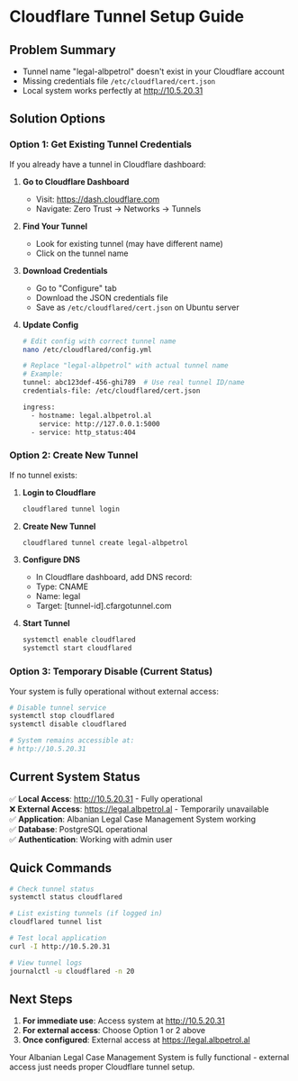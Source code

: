 # Cloudflare Tunnel Setup Guide

## Problem Summary
- Tunnel name "legal-albpetrol" doesn't exist in your Cloudflare account
- Missing credentials file `/etc/cloudflared/cert.json`
- Local system works perfectly at http://10.5.20.31

## Solution Options

### Option 1: Get Existing Tunnel Credentials

If you already have a tunnel in Cloudflare dashboard:

1. **Go to Cloudflare Dashboard**
   - Visit: https://dash.cloudflare.com
   - Navigate: Zero Trust → Networks → Tunnels

2. **Find Your Tunnel**
   - Look for existing tunnel (may have different name)
   - Click on the tunnel name

3. **Download Credentials**
   - Go to "Configure" tab
   - Download the JSON credentials file
   - Save as `/etc/cloudflared/cert.json` on Ubuntu server

4. **Update Config**
   ```bash
   # Edit config with correct tunnel name
   nano /etc/cloudflared/config.yml
   
   # Replace "legal-albpetrol" with actual tunnel name
   # Example:
   tunnel: abc123def-456-ghi789  # Use real tunnel ID/name
   credentials-file: /etc/cloudflared/cert.json
   
   ingress:
     - hostname: legal.albpetrol.al
       service: http://127.0.0.1:5000
     - service: http_status:404
   ```

### Option 2: Create New Tunnel

If no tunnel exists:

1. **Login to Cloudflare**
   ```bash
   cloudflared tunnel login
   ```

2. **Create New Tunnel**
   ```bash
   cloudflared tunnel create legal-albpetrol
   ```

3. **Configure DNS**
   - In Cloudflare dashboard, add DNS record:
   - Type: CNAME
   - Name: legal
   - Target: [tunnel-id].cfargotunnel.com

4. **Start Tunnel**
   ```bash
   systemctl enable cloudflared
   systemctl start cloudflared
   ```

### Option 3: Temporary Disable (Current Status)

Your system is fully operational without external access:

```bash
# Disable tunnel service
systemctl stop cloudflared
systemctl disable cloudflared

# System remains accessible at:
# http://10.5.20.31
```

## Current System Status

✅ **Local Access**: http://10.5.20.31 - Fully operational  
❌ **External Access**: https://legal.albpetrol.al - Temporarily unavailable  
✅ **Application**: Albanian Legal Case Management System working  
✅ **Database**: PostgreSQL operational  
✅ **Authentication**: Working with admin user  

## Quick Commands

```bash
# Check tunnel status
systemctl status cloudflared

# List existing tunnels (if logged in)
cloudflared tunnel list

# Test local application
curl -I http://10.5.20.31

# View tunnel logs
journalctl -u cloudflared -n 20
```

## Next Steps

1. **For immediate use**: Access system at http://10.5.20.31
2. **For external access**: Choose Option 1 or 2 above
3. **Once configured**: External access at https://legal.albpetrol.al

Your Albanian Legal Case Management System is fully functional - external access just needs proper Cloudflare tunnel setup.